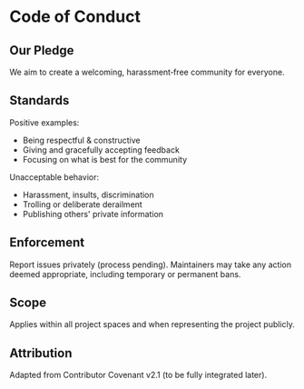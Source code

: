 # Code of Conduct

## Our Pledge
We aim to create a welcoming, harassment‑free community for everyone.

## Standards
Positive examples:
- Being respectful & constructive
- Giving and gracefully accepting feedback
- Focusing on what is best for the community

Unacceptable behavior:
- Harassment, insults, discrimination
- Trolling or deliberate derailment
- Publishing others' private information

## Enforcement
Report issues privately (process pending). Maintainers may take any action deemed appropriate, including temporary or permanent bans.

## Scope
Applies within all project spaces and when representing the project publicly.

## Attribution
Adapted from Contributor Covenant v2.1 (to be fully integrated later).

